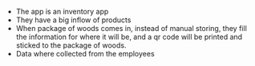 - The app is an inventory app
- They have a big inflow of products
- When package of woods comes in, instead of manual storing, they fill the information for where it will be, and a qr code will be printed and sticked to the package of woods.
- Data where collected from the employees 